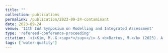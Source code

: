 ```yaml
---
title: ""
collection: publications
permalink: /publication/2023-09-24-contaminant
date: 2023-09-24
venue: '11th IWA Symposium on Modelling and Integrated Assessment'
type: 'refereed-conference-proceeding'
citation: '<i>Kim, M.-G.<sup>*</sup></i> & <b>Bartos, M.</b> (2023). A novel contaminant transport model for natural and urban drainage networks with real-time data assimilation. 11th IWA Symposium on Modelling and Integrated Assessment. Quebec City, Quebec. [Oral Presentation]'
tags: ['water-quality']
---
```



